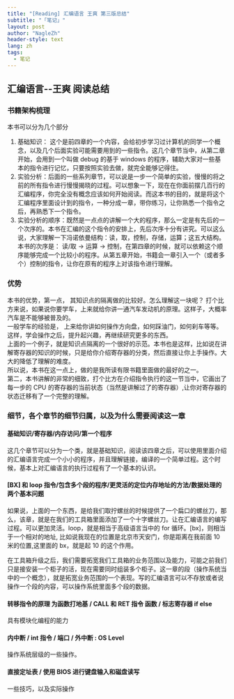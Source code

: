 ```yaml
---
title: "[Reading] 汇编语言 王爽 第三版总结"
subtitle: "「笔记」"
layout: post
author: "NagleZh"
header-style: text
lang: zh
tags:
  - 笔记
---
```


## 汇编语言--王爽 阅读总结

### 书籍架构梳理

本书可以分为几个部分
1. 基础知识： 这个是前四章的一个内容，会给初步学习过计算机的同学一个概念，以及几个后面实验可能需要用到的一些指令。这几个章节当中，从第二章开始，会用到一个叫做 debug 的基于 windows 的程序，辅助大家对一些基本的指令进行记忆，只要按照实验去做，就完全能够记得住。  
2. 实验分析：后面的一些系列章节，可以说是一步一个简单的实验，慢慢的将之前的所有指令进行慢慢揭晓的过程。可以想象一下，现在在你面前摆几百行的汇编程序，你完全没有概念应该如何开始阅读。而这本书的目的，就是将这个汇编程序里面设计到的指令，一种分成一章，带你练习，让你熟悉一个指令之后，再熟悉下一个指令。  
3. 实验分析的顺序：既然是一点点的讲解一个大的程序，那么一定是有先后的一个次序的。本书在汇编的这个指令的安排上，先后次序十分有讲究。可以这么说，大家理解一下冯诺依曼结构：读，取，控制，存储，运算；这五大结构。本书的次序是： 读/取 -> 运算 -> 控制，在第四章的时候，就可以依赖这个顺序能够完成一个比较小的程序。从第五章开始，书籍会一章引入一个（或者多个）控制的指令，让你在原有的程序上对该指令进行理解。

### 优势

本书的优势，第一点， 其知识点的隔离做的比较好。怎么理解这一块呢？ 打个比方来说，如果说你要学车，上来就给你讲一通汽车发动机的原理。这样子，大概率汽车是不能够被普及的。  
一般学车的经验是， 上来给你讲如何操作方向盘，如何踩油门，如何刹车等等。 这样，学会操作之后，提升起兴趣，再继续研究更多的东西。  
上面的一个例子，就是知识点隔离的一个很好的示范。本书也是这样，比如说在讲解寄存器的知识的时候，只是给你介绍寄存器的分类，然后直接让你上手操作。大大的降低了理解的难度。  
所以说，本书在这一点上，做的是我所读有限书籍里面做的最好的之一。  
第二，本书讲解的非常的细致，打个比方在介绍指令执行的这一节当中，它画出了每一步的 CPU 的寄存器的当前状态（当然是讲解过了的寄存器）,让你对寄存器的状态迁移有了一个完整的理解。  
    

### 细节，各个章节的细节归属，以及为什么需要阅读这一章

#### 基础知识/寄存器/内存访问/第一个程序
这几个章节可以分为一个类，就是基础知识，阅读该四章之后，可以使用里面介绍的汇编语言完成一个小小的程序，并且理解链接，编译的一个简单过程。这个时候，基本上对汇编语言的执行过程有了一个基本的认识。  


#### [BX] 和 loop 指令/包含多个段的程序/更灵活的定位内存地址的方法/数据处理的两个基本问题
如果说，上面的一个东西，是给我们取拧螺丝的时候提供了一个扁口的螺丝刀，那么，该章，就是在我们的工具箱里面添加了一个十字螺丝刀。让在汇编语言的编写过程。可以更加灵活。loop，就是相当于高级语言当中的 for 循环。[bx]，则相当于一个相对的地址, 比如说我现在的位置是北京市天安门，你是距离在我前面 10 米的位置,这里面的 bx，就是起 10 的这个作用。

在工具箱升级之后，我们需要拓宽我们工具箱的业务范围以及能力，可能之前我们只是接安装一个柜子的活，现在需要同时组装多个柜子。这一章的段（操作系统当中的一个概念），就是拓宽业务范围的一个表现。写的汇编语言可以不存放或者说操作一个段的内容，可以操作系统里面多个段的数据。

#### 转移指令的原理 为函数打地基 / CALL 和 RET 指令 函数 / 标志寄存器 if else

具有模块化编程的能力

#### 内中断 / int 指令 / 端口 / 外中断 : OS Level
操作系统层级的一些操作。


#### 直接定址表 / 使用 BIOS 进行键盘输入和磁盘读写
一些技巧，以及实际操作
